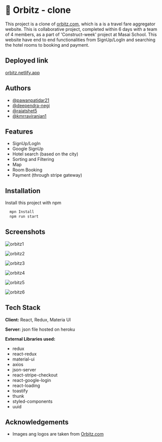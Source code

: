 # 🏨 Orbitz - clone

This project is a clone of [orbitz.com](https://www.orbitz.com/), which is a  is a travel fare aggregator website.
This is collaborative project, completed within 6 days with a team of 4 members, as a part of 'Construct-week' project at Masai School. This website have end to end functionalities from SignUp/LogIn and searching the hotel rooms to booking and payment. 


## Deployed link

[orbitz.netlify.app](https://orbitz.netlify.app/)


## Authors

- [@pawanpatidar21](https://github.com/pawanpatidar21)
- [@deependra-negi](https://github.com/deependra-negi)
- [@rajatshet5](https://github.com/rajatshet5)
- [@kmrraviranjan1](https://github.com/kmrraviranjan1)

  
## Features

- SignUp/LogIn
- Google SignUp
- Hotel search (based on the city)
- Sorting and Filtering
- Map
- Room Booking
- Payment (through stripe gateway)


  
   
## Installation

Install this project with npm

```bash
  mpn Install
  npm run start
```
    
## Screenshots

![orbitz1](https://user-images.githubusercontent.com/81069961/133473001-31483b43-8066-49f2-b724-ec7ab90ca5f3.png)
  
![orbitz2](https://user-images.githubusercontent.com/81069961/133473025-abd16249-2fb4-4154-a87d-a9642836eaa7.png)

![orbitz3](https://user-images.githubusercontent.com/81069961/133473089-f210be53-3f57-4ddd-abab-dbc5739f1c54.png)

![orbitz4](https://user-images.githubusercontent.com/81069961/133473143-e5590bca-ebf7-4b82-a3c2-2bfe25d781b0.png)

![orbitz5](https://user-images.githubusercontent.com/81069961/133473147-c5573ecd-df68-492f-a8f4-305222dad5d1.png)

![orbitz6](https://user-images.githubusercontent.com/81069961/133473198-11c31b92-bf07-474f-b140-ccde5b88370d.png)
  
## Tech Stack

**Client:** React, Redux, Materia UI

**Server:** json file hosted on heroku

**External Libraries used:** 
- redux
- react-redux
- material-ui
- axios
- json-server
- react-stripe-checkout
- react-google-login
- react-loading
- toastify
- thunk
- styled-components
- uuid

  
## Acknowledgements

 - Images ang logos are taken from [Orbitz.com](https://orbitz.com)

  
